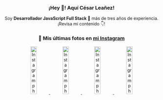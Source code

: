 <div align="center">

<h3>¡Hey 👋! Aquí César Leañez!</h3>

<p>Soy <strong>Desarrollador JavaScript Full Stack 🚀</strong> más de tres años de experiencia.<br />¡Revisa mi contenido 👇!</p>

### 📸 Mis últimas fotos en [mi Instagram](https://instagram.com/cesarsoftware.dev)


<a href='https://instagram.com/p/DIt9Oknp-PZ' target='_blank'>
  <img width='20%' src='https://instagram.fcmn2-1.fna.fbcdn.net/v/t51.2885-15/491444712_17914409433097059_55076089485466172_n.jpg?stp=dst-jpg_e35_tt6&efg=eyJ2ZW5jb2RlX3RhZyI6IkZFRUQuaW1hZ2VfdXJsZ2VuLjU1MngzNDEuc2RyLmY3NTc2MS5kZWZhdWx0X2ltYWdlIn0&_nc_ht=instagram.fcmn2-1.fna.fbcdn.net&_nc_cat=103&_nc_oc=Q6cZ2QES8t7nLt_RhdcFSEAHv6dOaoa49axqHzjKZfWCIpiAIBCaHuowFT8ax1irkGPA0CQ&_nc_ohc=9QBSMX9KG5UQ7kNvwEvRGsT&_nc_gid=xThC3-sEfOXfjGpJaSG94w&edm=ACWDqb8BAAAA&ccb=7-5&ig_cache_key=MzYxNTgxNTM1ODA3ODI0Nzg5Nw%3D%3D.3-ccb7-5&oh=00_AfJ0ntjZ37pwSiV1xIyNwlbWiZdH64h9XtmUDKuTJwfGeA&oe=6832EA6B&_nc_sid=ee9879' alt='Instagram photo' />
</a>
<a href='https://instagram.com/p/DICt8_ruj1K' target='_blank'>
  <img width='20%' src='https://instagram.fcmn2-1.fna.fbcdn.net/v/t51.2885-15/487811720_2261442050918393_7784971145546330846_n.jpg?stp=dst-jpg_e15_tt6&efg=eyJ2ZW5jb2RlX3RhZyI6IkNMSVBTLmltYWdlX3VybGdlbi42NDB4MTE1Ni5zZHIuZjcxODc4LmRlZmF1bHRfY292ZXJfZnJhbWUifQ&_nc_ht=instagram.fcmn2-1.fna.fbcdn.net&_nc_cat=105&_nc_oc=Q6cZ2QES8t7nLt_RhdcFSEAHv6dOaoa49axqHzjKZfWCIpiAIBCaHuowFT8ax1irkGPA0CQ&_nc_ohc=jJZ6vm8GiMEQ7kNvwGD-pgH&_nc_gid=xThC3-sEfOXfjGpJaSG94w&edm=ACWDqb8BAAAA&ccb=7-5&ig_cache_key=MzYwMzY0NDc1NTQ5MDc4MjUzOA%3D%3D.3-ccb7-5&oh=00_AfIR5WMndjZ8pkoWRC-TQv2nGGIfSEXaEJb9-AdBkifjfg&oe=6832DD61&_nc_sid=ee9879' alt='Instagram photo' />
</a>
<a href='https://instagram.com/p/DIAOH7MuTdG' target='_blank'>
  <img width='20%' src='https://instagram.fcmn3-2.fna.fbcdn.net/v/t51.2885-15/487701094_964176539225257_203758693226461245_n.jpg?stp=dst-jpg_e15_tt6&efg=eyJ2ZW5jb2RlX3RhZyI6IkNMSVBTLmltYWdlX3VybGdlbi42NDB4MTE1Ni5zZHIuZjcxODc4LmRlZmF1bHRfY292ZXJfZnJhbWUifQ&_nc_ht=instagram.fcmn3-2.fna.fbcdn.net&_nc_cat=101&_nc_oc=Q6cZ2QES8t7nLt_RhdcFSEAHv6dOaoa49axqHzjKZfWCIpiAIBCaHuowFT8ax1irkGPA0CQ&_nc_ohc=b3N2d0TdDoIQ7kNvwEls1wV&_nc_gid=xThC3-sEfOXfjGpJaSG94w&edm=ACWDqb8BAAAA&ccb=7-5&ig_cache_key=MzYwMjk0MTgxOTE0ODEyMTkyNg%3D%3D.3-ccb7-5&oh=00_AfJitMOOwCRtUFtaQ5dKNaN_y-A3jNJPd7swpdYue7X_iQ&oe=6832EF18&_nc_sid=ee9879' alt='Instagram photo' />
</a>
<a href='https://instagram.com/p/DHtKENeumyc' target='_blank'>
  <img width='20%' src='https://instagram.fcmn2-2.fna.fbcdn.net/v/t51.2885-15/486620439_1373071664043671_6215675251976925620_n.jpg?stp=dst-jpg_e15_tt6&efg=eyJ2ZW5jb2RlX3RhZyI6IkNMSVBTLmltYWdlX3VybGdlbi42NDB4MTE0Ni5zZHIuZjcxODc4LmRlZmF1bHRfY292ZXJfZnJhbWUifQ&_nc_ht=instagram.fcmn2-2.fna.fbcdn.net&_nc_cat=111&_nc_oc=Q6cZ2QES8t7nLt_RhdcFSEAHv6dOaoa49axqHzjKZfWCIpiAIBCaHuowFT8ax1irkGPA0CQ&_nc_ohc=mDc64hdbsvQQ7kNvwEBIYO7&_nc_gid=xThC3-sEfOXfjGpJaSG94w&edm=ACWDqb8BAAAA&ccb=7-5&ig_cache_key=MzU5NzU3NTk0NzE1NjA5MDAxMg%3D%3D.3-ccb7-5&oh=00_AfJS4PfKblNbStHFfF81AUnAmjpdssysjIvrhdOreJfyZw&oe=683304A4&_nc_sid=ee9879' alt='Instagram photo' />
</a>

</div>
